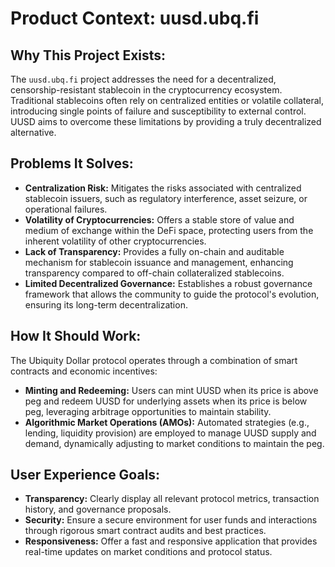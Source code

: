 # Product Context: uusd.ubq.fi

## Why This Project Exists:
The `uusd.ubq.fi` project addresses the need for a decentralized, censorship-resistant stablecoin in the cryptocurrency ecosystem. Traditional stablecoins often rely on centralized entities or volatile collateral, introducing single points of failure and susceptibility to external control. UUSD aims to overcome these limitations by providing a truly decentralized alternative.

## Problems It Solves:
- **Centralization Risk:** Mitigates the risks associated with centralized stablecoin issuers, such as regulatory interference, asset seizure, or operational failures.
- **Volatility of Cryptocurrencies:** Offers a stable store of value and medium of exchange within the DeFi space, protecting users from the inherent volatility of other cryptocurrencies.
- **Lack of Transparency:** Provides a fully on-chain and auditable mechanism for stablecoin issuance and management, enhancing transparency compared to off-chain collateralized stablecoins.
- **Limited Decentralized Governance:** Establishes a robust governance framework that allows the community to guide the protocol's evolution, ensuring its long-term decentralization.

## How It Should Work:
The Ubiquity Dollar protocol operates through a combination of smart contracts and economic incentives:
- **Minting and Redeeming:** Users can mint UUSD when its price is above peg and redeem UUSD for underlying assets when its price is below peg, leveraging arbitrage opportunities to maintain stability.
- **Algorithmic Market Operations (AMOs):** Automated strategies (e.g., lending, liquidity provision) are employed to manage UUSD supply and demand, dynamically adjusting to market conditions to maintain the peg.

## User Experience Goals:

- **Transparency:** Clearly display all relevant protocol metrics, transaction history, and governance proposals.
- **Security:** Ensure a secure environment for user funds and interactions through rigorous smart contract audits and best practices.
- **Responsiveness:** Offer a fast and responsive application that provides real-time updates on market conditions and protocol status.
